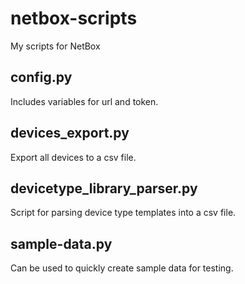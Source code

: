 # netbox-scripts
My scripts for NetBox

## config.py
Includes variables for url and token.
## devices_export.py
Export all devices to a csv file.
## devicetype_library_parser.py
Script for parsing device type templates into a csv file.

## sample-data.py
Can be used to quickly create sample data for testing.
